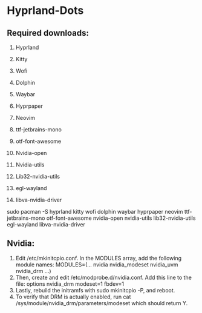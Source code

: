 # Hyprland-Dots
## Required downloads:

1. Hyprland
2. Kitty
3. Wofi
4. Dolphin
5. Waybar
6. Hyprpaper
7. Neovim
8. ttf-jetbrains-mono
9. otf-font-awesome

10. Nvidia-open
11. Nvidia-utils
12. Lib32-nvidia-utils
13. egl-wayland
14. libva-nvidia-driver

sudo pacman -S hyprland kitty wofi dolphin waybar hyprpaper neovim ttf-jetbrains-mono otf-font-awesome nvidia-open nvidia-utils lib32-nvidia-utils egl-wayland libva-nvidia-driver

## Nvidia:

1. Edit /etc/mkinitcpio.conf. In the MODULES array, add the following module names: MODULES=(... nvidia nvidia_modeset nvidia_uvm nvidia_drm ...)
2. Then, create and edit /etc/modprobe.d/nvidia.conf. Add this line to the file: options nvidia_drm modeset=1 fbdev=1
3. Lastly, rebuild the initramfs with sudo mkinitcpio -P, and reboot.
4. To verify that DRM is actually enabled, run cat /sys/module/nvidia_drm/parameters/modeset which should return Y.
